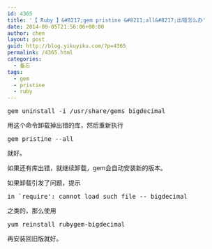 ```yaml
---
id: 4365
title: '【 Ruby 】&#8217;gem pristine &#8211;all&#8217;出错怎么办'
date: 2014-09-05T21:56:06+00:00
author: chen
layout: post
guid: http://blog.yikuyiku.com/?p=4365
permalink: /4365.html
categories:
  - 备忘
tags:
  - gem
  - pristine
  - ruby
---
```

<pre>gem uninstall -i /usr/share/gems bigdecimal
</pre>

用这个命令卸载掉出错的库，然后重新执行

<pre>gem pristine --all
</pre>

就好。

如果还有库出错，就继续卸载，gem会自动安装新的版本。

如果卸载引发了问题，提示

<pre>in `require': cannot load such file -- bigdecimal
</pre>

之类的，那么使用

<pre>yum reinstall rubygem-bigdecimal
</pre>

再安装回旧版就好。